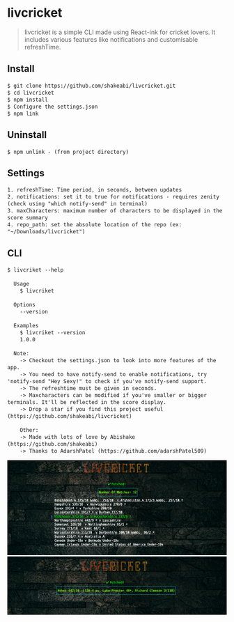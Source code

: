 # livcricket

> livcricket is a simple CLI made using React-ink for cricket lovers. It includes various features like notifications and customisable refreshTime.


## Install

```
$ git clone https://github.com/shakeabi/livcricket.git
$ cd livcricket
$ npm install
$ Configure the settings.json
$ npm link
```

## Uninstall

```
$ npm unlink - (from project directory)
```

## Settings

```
1. refreshTime: Time period, in seconds, between updates
2. notifications: set it to true for notifications - requires zenity (check using "which notify-send" in terminal)
3. maxCharacters: maximum number of characters to be displayed in the score summary
4. repo_path: set the absolute location of the repo (ex: "~/Downloads/livcricket")
```

## CLI

```
$ livcriket --help

  Usage
    $ livcriket

  Options
    --version

  Examples
    $ livcriket --version
    1.0.0

  Note:
	-> Checkout the settings.json to look into more features of the app.
	-> You need to have notify-send to enable notifications, try 'notify-send "Hey Sexy!" to check if you've notify-send support.
	-> The refreshtime must be given in seconds.
	-> Maxcharacters can be modified if you've smaller or bigger terminals. It'll be reflected in the score display.
	-> Drop a star if you find this project useful (https://github.com/shakeabi/livcricket)
	
	Other:
	-> Made with lots of love by Abishake (https://github.com/shakeabi)
	-> Thanks to AdarshPatel (https://github.com/adarshPatel509)
```
<img src="ss1.png" alt="screenshot"/>
<img src="ss2.png" alt="screenshot"/>
